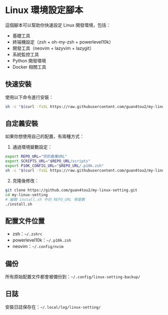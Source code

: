 # Linux 環境設定腳本

這個腳本可以幫助你快速設定 Linux 開發環境，包括：
- 基礎工具
- 終端機設定（zsh + oh-my-zsh + powerlevel10k）
- 開發工具（neovim + lazyvim + lazygit）
- 系統監控工具
- Python 開發環境
- Docker 相關工具

## 快速安裝

使用以下命令進行安裝：

```bash
sh -c "$(curl -fsSL https://raw.githubusercontent.com/guan4tou2/my-linux-setting/main/install.sh)"
```

## 自定義安裝

如果你想使用自己的配置，有兩種方式：

1. 通過環境變數設定：
```bash
export REPO_URL="你的倉庫URL"
export SCRIPTS_URL="$REPO_URL/scripts"
export P10K_CONFIG_URL="$REPO_URL/.p10k.zsh"
sh -c "$(curl -fsSL https://raw.githubusercontent.com/guan4tou2/my-linux-setting/main/install.sh)"
```

2. 克隆後修改：
```bash
git clone https://github.com/guan4tou2/my-linux-setting.git
cd my-linux-setting
# 編輯 install.sh 中的 REPO_URL 等變數
./install.sh
```

## 配置文件位置

- zsh：`~/.zshrc`
- powerlevel10k：`~/.p10k.zsh`
- neovim：`~/.config/nvim`

## 備份

所有原始配置文件都會被備份到：`~/.config/linux-setting-backup/`

## 日誌

安裝日誌保存在：`~/.local/log/linux-setting/`
